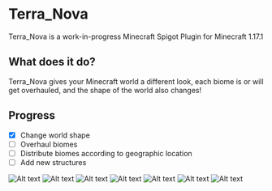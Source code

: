 # Terra_Nova

Terra_Nova is a work-in-progress Minecraft Spigot Plugin for Minecraft 1.17.1

## What does it do?
Terra_Nova gives your Minecraft world a different look, each biome is or will get overhauled, and the shape of the world also changes!

## Progress
- [x] Change world shape
- [ ] Overhaul biomes
- [ ] Distribute biomes according to geographic location
- [ ] Add new structures

![Alt text](/screenshots/2021-09-10_15.05.30.png?raw=true "Screenshot 1")
![Alt text](/screenshots/2021-09-10_15.04.01.png?raw=true "Screenshot 2")
![Alt text](/screenshots/2021-09-11_13.12.28.png?raw=true "Screenshot 3")
![Alt text](/screenshots/2021-09-11_13.13.30.png?raw=true "Screenshot 4")
![Alt text](/screenshots/2021-09-12_19.17.06.png?raw=true "Screenshot 5")
![Alt text](/screenshots/2021-09-12_20.18.39.png?raw=true "Screenshot 6")
![Alt text](/screenshots/2021-09-12_20.18.49.png?raw=true "Screenshot 7")

